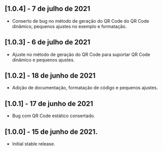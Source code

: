 ## [1.0.4] - 7 de julho de 2021

* Conserto de bug no método de geração do QR Code do QR Code dinâmico, pequenos ajustes no exemplo e formatação.

## [1.0.3] - 6 de julho de 2021

* Ajuste no método de geração do QR Code para suportar QR Code dinâmico e pequenos ajustes.

## [1.0.2] - 18 de junho de 2021

* Adição de documentação, formatação de código e pequenos ajustes.

## [1.0.1] - 17 de junho de 2021

* Bug com QR Code estático consertado.


## [1.0.0] - 15 de junho de 2021.

* Initial stable release.